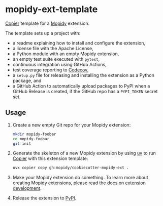# mopidy-ext-template

[Copier](https://copier.readthedocs.io/) template for a
[Mopidy](https://mopidy.com/) extension.

The template sets up a project with:

- a readme explaining how to install and configure the extension,
- a license file with the Apache License,
- a Python module with an empty Mopidy extension,
- an empty test suite executed with `pytest`,
- continuous integration using GitHub Actions,
- test coverage reporting to [Codecov](https://codecov.io/),
- a `setup.py` file for releasing and installing the extension as a Python
  package, and
- a GitHub Action to automatically upload packages to PyPI when a GitHub
  Release is created, if the GitHub repo has a `PYPI_TOKEN` secret set.

## Usage

1. Create a new empty Git repo for your Mopidy extension:

   ```sh
   mkdir mopidy-foobar
   cd mopidy-foobar
   git init
   ```

2. Generate the skeleton of a new Mopidy extension by using
   [uv](https://docs.astral.sh/uv/) to run
   [Copier](https://copier.readthedocs.io/) with this extension template:

   ```sh
   uvx copier copy gh:mopidy/cookiecutter-mopidy-ext .
   ```

3. Make your Mopidy extension do something. To learn more about creating Mopidy
   extensions, please read the docs on [extension
   development](https://docs.mopidy.com/latest/extensiondev).

4. Release the extension to [PyPI](https://pypi.org/).
